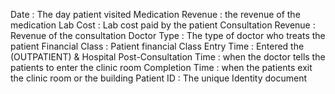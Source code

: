 Date : The day patient visited
Medication Revenue : the revenue of the medication
Lab Cost : Lab cost paid by the patient
Consultation Revenue : Revenue of the consultation
Doctor Type : The type of doctor who treats the patient
Financial Class : Patient financial Class
Entry Time : Entered the (OUTPATIENT) & Hospital
Post-Consultation Time : when the doctor tells the patients to enter the clinic room
Completion Time : when the patients exit the clinic room or the building
Patient ID : The unique Identity document
